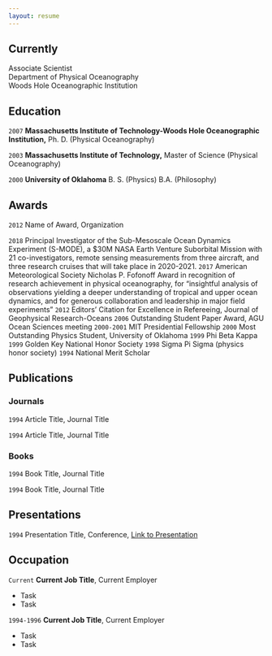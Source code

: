 ```yaml
---
layout: resume
---
```

## Currently

Associate Scientist  
Department of Physical Oceanography  
Woods Hole Oceanographic Institution  

## Education

`2007`
__Massachusetts Institute of Technology-Woods Hole Oceanographic Institution,__
Ph. D. (Physical Oceanography)

`2003`
__Massachusetts Institute of Technology,__
Master of Science (Physical Oceanography)

`2000`
__University of Oklahoma__
B. S. (Physics)
B.A. (Philosophy)

## Awards

`2012`
Name of Award, Organization 

`2018`
Principal Investigator of the Sub-Mesoscale Ocean Dynamics Experiment (S-MODE), a $30M NASA Earth Venture Suborbital Mission with 21 co-investigators, remote sensing measurements from three aircraft, and three research cruises that will take place in 2020-2021.
`2017`
American Meteorological Society Nicholas P. Fofonoff Award in recognition of research achievement in
physical oceanography, for “insightful analysis of observations yielding a deeper understanding of tropical and
upper ocean dynamics, and for generous collaboration and leadership in major field experiments”
`2012` 
Editors’ Citation for Excellence in Refereeing, Journal of Geophysical Research-Oceans
`2006` 
Outstanding Student Paper Award, AGU Ocean Sciences meeting
`2000-2001` 
MIT Presidential Fellowship
`2000` 
Most Outstanding Physics Student, University of Oklahoma
`1999` 
Phi Beta Kappa
`1999` 
Golden Key National Honor Society
`1998` 
Sigma Pi Sigma (physics honor society)
`1994` 
National Merit Scholar

## Publications

<!-- A list is also available [online](https://scholar.google.co.uk/citations?user=LTOTl0YAAAAJ) -->

### Journals

`1994`
Article Title, Journal Title

`1994`
Article Title, Journal Title

### Books

`1994`
Book Title, Journal Title

`1994`
Book Title, Journal Title


## Presentations

`1994`
Presentation Title, Conference, <a href="https://MyWebsite.tld/presentation1">Link to Presentation</a>


## Occupation

`Current`
__Current Job Title__, Current Employer 

- Task
- Task

`1994-1996`
__Current Job Title__, Current Employer 

- Task
- Task



<!-- ### Footer

Last updated: May 2013 -->


